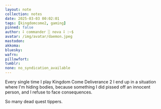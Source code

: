 ```yaml
---
layout: note
collection: notes
date: 2025-03-03 00:02:01
tags: [kingdomcome2, gaming]
pinned: false
author: ⸸ commander ░ nova ⸸ :~$
avatar: /img/avatar/daemon.jpeg
mastodon: 
akkoma: 
bluesky: 
wafrn: 
pillowfort: 
tumblr: 
none: no_syndication_available 
---
```

Every single time I play Kingdom Come Deliverance 2 I end up in a situation where I'm hiding bodies, because something I did pissed off an innocent person, and I refuse to face consequences.

So many dead quest tippers.

